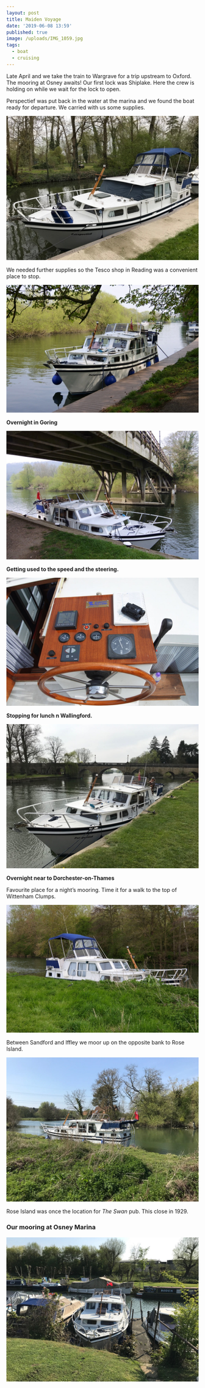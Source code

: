 ```yaml
---
layout: post
title: Maiden Voyage
date: '2019-06-08 13:59'
published: true
image: /uploads/IMG_1059.jpg
tags:
  - boat
  - cruising
---
```


Late April and we take the train to Wargrave for a trip upstream to Oxford. The mooring at Osney awaits! Our first lock was Shiplake. Here the crew is holding on while we wait for the lock to open.

Perspectief was put back in the water at the marina and we found the boat ready for departure. We carried with us some supplies.

![Departure from Val Wyatt Marina](/uploads/IMG_1058.jpg "Departure from Val Wyatt Marina")

We needed further supplies so the Tesco shop in Reading was a convenient place to stop.

![Reading has a riverside Tescos](/uploads/DSC_5008.jpg "Reading has a riverside Tescos")

**Overnight in Goring**

![Goring bridge and waiting to Lock through.](/uploads/IMG_1065.jpg "Goring bridge and waiting to Lock through.")

**Getting used to the speed and the steering.**

![4.3 knots at 19000 RPM. Depth 2.5 metres under the keel.](/uploads/IMG_1062.jpg "4.3 knots at 19000 RPM. Depth 2.5 metres under the keel.")

**Stopping for lunch n Wallingford.**

![Wallingford for lunch and Waitrose for more supplies](/uploads/IMG_1061.jpg "Wallingford for lunch and Waitrose for more supplies")

**Overnight near to Dorchester-on-Thames**

Favourite place for a night’s mooring. Time it for a walk to the top of Wittenham Clumps.

![Hood up for the night.](/uploads/DSC_5027.jpg "Hood up for the night.")

Between Sandford and Iffley we moor up on the opposite bank to Rose Island.

![Rose Island](/uploads/IMG_1068.jpg "Rose Island")

Rose Island was once the location for _The Swan_ pub. This close in 1929.

### Our mooring at Osney Marina

![Osney Marina](/uploads/IMG_1069.jpg "Osney Marina")
